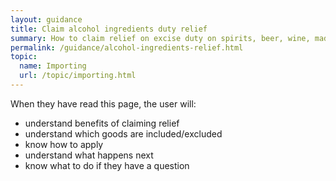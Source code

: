 ```yaml
---
layout: guidance
title: Claim alcohol ingredients duty relief 
summary: How to claim relief on excise duty on spirits, beer, wine, made-wine, cider and perry.
permalink: /guidance/alcohol-ingredients-relief.html
topic:
  name: Importing
  url: /topic/importing.html
---
```


When they have read this page, the user will:

- understand benefits of claiming relief
- understand which goods are included/excluded
- know how to apply
- understand what happens next
- know what to do if they have a question
